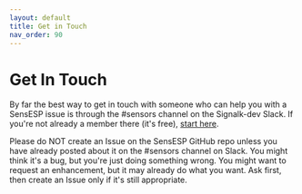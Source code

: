 ```yaml
---
layout: default
title: Get in Touch
nav_order: 90
---
```


# Get In Touch

By far the best way to get in touch with someone who can help you with a SensESP issue is through the #sensors channel on the Signalk-dev Slack. If you're not already a member there (it's free), [start here](http://slack-invite.signalk.org/).

Please do NOT create an Issue on the SensESP GitHub repo unless you have already posted about it on the #sensors channel on Slack. You might think it's a bug, but you're just doing something wrong. You might want to request an enhancement, but it may already do what you want. Ask first, then create an Issue only if it's still appropriate.
